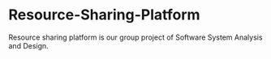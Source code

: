 # Resource-Sharing-Platform
Resource sharing platform is our group project of Software System Analysis and Design.
